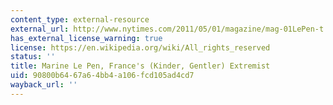 ```yaml
---
content_type: external-resource
external_url: http://www.nytimes.com/2011/05/01/magazine/mag-01LePen-t.html?pagewanted=all
has_external_license_warning: true
license: https://en.wikipedia.org/wiki/All_rights_reserved
status: ''
title: Marine Le Pen, France's (Kinder, Gentler) Extremist
uid: 90800b64-67a6-4bb4-a106-fcd105ad4cd7
wayback_url: ''
---
```

